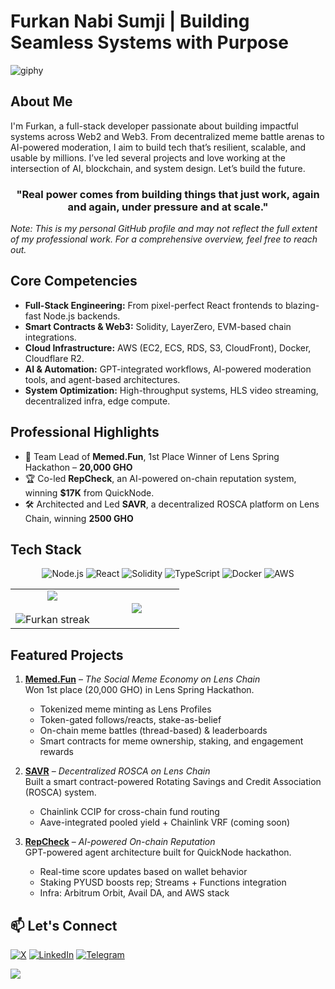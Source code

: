 # Furkan Nabi Sumji | Building Seamless Systems with Purpose

![giphy](https://media3.giphy.com/media/v1.Y2lkPTc5MGI3NjExcWQ4MWljMno4djB6ZWUxdG9zaHVvZTB2amVxbW9leGFvNXF6ZTNsdyZlcD12MV9pbnRlcm5hbF9naWZfYnlfaWQmY3Q9Zw/6ib6KPmkeAjDTxMxij/giphy.gif)

## About Me

I'm Furkan, a full-stack developer passionate about building impactful systems across Web2 and Web3. From decentralized meme battle arenas to AI-powered moderation, I aim to build tech that’s resilient, scalable, and usable by millions. I’ve led several projects and love working at the intersection of AI, blockchain, and system design. Let’s build the future.

<h3 align="center">
   "Real power comes from building things that just work, again and again, under pressure and at scale."
</h3>

_Note: This is my personal GitHub profile and may not reflect the full extent of my professional work. For a comprehensive overview, feel free to reach out._

## Core Competencies

- **Full-Stack Engineering:** From pixel-perfect React frontends to blazing-fast Node.js backends.
- **Smart Contracts & Web3:** Solidity, LayerZero, EVM-based chain integrations.
- **Cloud Infrastructure:** AWS (EC2, ECS, RDS, S3, CloudFront), Docker, Cloudflare R2.
- **AI & Automation:** GPT-integrated workflows, AI-powered moderation tools, and agent-based architectures.
- **System Optimization:** High-throughput systems, HLS video streaming, decentralized infra, edge compute.

## Professional Highlights

- 🥇 Team Lead of **Memed.Fun**, 1st Place Winner of Lens Spring Hackathon – **20,000 GHO**
- 🏆 Co-led **RepCheck**, an AI-powered on-chain reputation system, winning **$17K** from QuickNode.
- 🛠️ Architected and Led **SAVR**, a decentralized ROSCA platform on Lens Chain, winning **2500 GHO**

## Tech Stack

<div align="center">

![Node.js](https://img.shields.io/badge/-Node.js-0A192F?style=for-the-badge&logo=nodedotjs&logoColor=64FFDA)
![React](https://img.shields.io/badge/-React-0A192F?style=for-the-badge&logo=react&logoColor=64FFDA)
![Solidity](https://img.shields.io/badge/-Solidity-0A192F?style=for-the-badge&logo=solidity&logoColor=64FFDA)
![TypeScript](https://img.shields.io/badge/-TypeScript-0A192F?style=for-the-badge&logo=typescript&logoColor=64FFDA)
![Docker](https://img.shields.io/badge/-Docker-0A192F?style=for-the-badge&logo=docker&logoColor=64FFDA)
![AWS](https://img.shields.io/badge/-AWS-0A192F?style=for-the-badge&logo=amazon-aws&logoColor=64FFDA)
</div>

<p align="center">
<table align="center">
<tr border="none">
<td width="50%" align="center">
  <img  align="center"  src="https://github-readme-stats.vercel.app/api?username=furkannabisumji&theme=dark&show_icons=true&count_private=true" />
  <br><br>
  <img  title="🔥 Get streak stats for your profile at git.io/streak-stats" alt="Furkan streak" src="https://github-readme-streak-stats.herokuapp.com/?user=furkannabisumji&theme=dark&hide_border=false" /> 
</td>
<td width="50%" align="center">
  <img  align="center"  src="https://github-readme-stats.anuraghazra1.vercel.app/api/top-langs/?username=furkannabisumji&theme=dark&hide_border=false&no-bg=true&no-frame=true&langs_count=7"/>
  </td>
</tr>
</table>
</p>

## Featured Projects

1. **[Memed.Fun](https://github.com/furkannabisumji/memed)** – *The Social Meme Economy on Lens Chain*  
   Won 1st place (20,000 GHO) in Lens Spring Hackathon.  
   - Tokenized meme minting as Lens Profiles  
   - Token-gated follows/reacts, stake-as-belief  
   - On-chain meme battles (thread-based) & leaderboards  
   - Smart contracts for meme ownership, staking, and engagement rewards

2. **[SAVR](https://github.com/furkannabisumji/savr)** – *Decentralized ROSCA on Lens Chain*  
   Built a smart contract-powered Rotating Savings and Credit Association (ROSCA) system.  
   - Chainlink CCIP for cross-chain fund routing  
   - Aave-integrated pooled yield + Chainlink VRF (coming soon)

3. **[RepCheck](https://github.com/furkannabisumji/repcheck)** – *AI-powered On-chain Reputation*  
   GPT-powered agent architecture built for QuickNode hackathon.  
   - Real-time score updates based on wallet behavior  
   - Staking PYUSD boosts rep; Streams + Functions integration  
   - Infra: Arbitrum Orbit, Avail DA, and AWS stack

## 📫 Let's Connect

[![X](https://img.shields.io/badge/-X-0A192F?style=for-the-badge&logo=x&logoColor=64FFDA)](https://x.com/furkannabisumji)
[![LinkedIn](https://img.shields.io/badge/-LinkedIn-0A192F?style=for-the-badge&logo=linkedin&logoColor=64FFDA)](https://www.linkedin.com/in/furkannabisumji/)
[![Telegram](https://img.shields.io/badge/-Telegram-0A192F?style=for-the-badge&logo=telegram&logoColor=64FFDA)](https://t.me/furkannabisumji)

<p><a href="https://github.com/antonkomarev/github-profile-views-counter">
    <img src="https://komarev.com/ghpvc/?username=furkannabisumji&style=for-the-badge">
</a></p>
